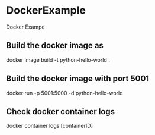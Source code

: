 # DockerExample
Docker Exampe
## Build the docker image as
 docker image build -t python-hello-world .
 
## Build the docker image with port 5001 
docker run -p 5001:5000 -d python-hello-world

## Check docker container logs
docker container logs [containerID]
